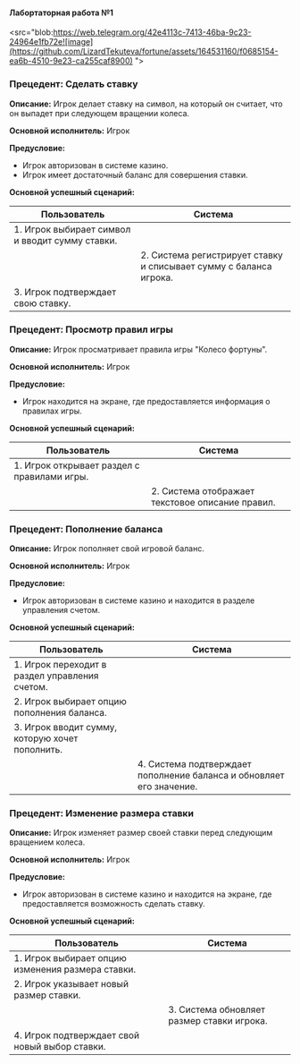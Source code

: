 #### Лабортаторная работа №1

<src="blob:https://web.telegram.org/42e4113c-7413-46ba-9c23-24964e1fb72e![image](https://github.com/LizardTekuteva/fortune/assets/164531160/f0685154-ea6b-4510-9e23-ca255caf8900)
">


### Прецедент: Сделать ставку

**Описание:** Игрок делает ставку на символ, на который он считает, что он выпадет при следующем вращении колеса.

**Основной исполнитель:** Игрок

**Предусловие:** 
- Игрок авторизован в системе казино.
- Игрок имеет достаточный баланс для совершения ставки.

**Основной успешный сценарий:**

| Пользователь | Система |
|--------------|---------|
| 1. Игрок выбирает символ и вводит сумму ставки. | |
|              | 2. Система регистрирует ставку и списывает сумму с баланса игрока. |
| 3. Игрок подтверждает свою ставку. | |

### Прецедент: Просмотр правил игры

**Описание:** Игрок просматривает правила игры "Колесо фортуны".

**Основной исполнитель:** Игрок

**Предусловие:** 
- Игрок находится на экране, где предоставляется информация о правилах игры.

**Основной успешный сценарий:**

| Пользователь | Система |
|--------------|---------|
| 1. Игрок открывает раздел с правилами игры. | |
|              | 2. Система отображает текстовое описание правил. |


### Прецедент: Пополнение баланса

**Описание:** Игрок пополняет свой игровой баланс.

**Основной исполнитель:** Игрок

**Предусловие:** 
- Игрок авторизован в системе казино и находится в разделе управления счетом.

**Основной успешный сценарий:**

| Пользователь | Система |
|--------------|---------|
| 1. Игрок переходит в раздел управления счетом. | |
| 2. Игрок выбирает опцию пополнения баланса. | |
| 3. Игрок вводит сумму, которую хочет пополнить. | |
|              | 4. Система подтверждает пополнение баланса и обновляет его значение. |


### Прецедент: Изменение размера ставки

**Описание:** Игрок изменяет размер своей ставки перед следующим вращением колеса.

**Основной исполнитель:** Игрок

**Предусловие:** 
- Игрок авторизован в системе казино и находится на экране, где предоставляется возможность сделать ставку.

**Основной успешный сценарий:**

| Пользователь | Система |
|--------------|---------|
| 1. Игрок выбирает опцию изменения размера ставки. | |
| 2. Игрок указывает новый размер ставки. | |
|              | 3. Система обновляет размер ставки игрока. |
| 4. Игрок подтверждает свой новый выбор ставки. | |
